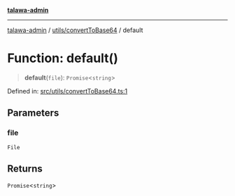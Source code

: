 [**talawa-admin**](../../../README.md)

***

[talawa-admin](../../../README.md) / [utils/convertToBase64](../README.md) / default

# Function: default()

> **default**(`file`): `Promise`\<`string`\>

Defined in: [src/utils/convertToBase64.ts:1](https://github.com/bint-Eve/talawa-admin/blob/3ea1bc8148fd1f2efa92a17958ea5a5df0d9cc86/src/utils/convertToBase64.ts#L1)

## Parameters

### file

`File`

## Returns

`Promise`\<`string`\>
